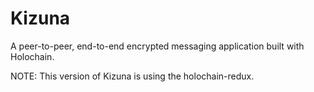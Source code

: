 # Kizuna
A peer-to-peer, end-to-end encrypted messaging application built with Holochain.

NOTE: This version of Kizuna is using the holochain-redux.
